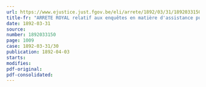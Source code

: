 ```yaml
---
url: https://www.ejustice.just.fgov.be/eli/arrete/1892/03/31/1892033150/justel
title-fr: "ARRETE ROYAL relatif aux enquêtes en matière d'assistance publique"
date: 1892-03-31
source:
number: 1892033150
page: 1009
case: 1892-03-31/30
publication: 1892-04-03
starts:
modifies:
pdf-original:
pdf-consolidated:
---
```


